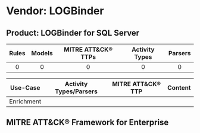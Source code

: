 Vendor: LOGBinder
=================
Product: LOGBinder for SQL Server
---------------------------------
| Rules | Models | MITRE ATT&CK® TTPs | Activity Types | Parsers |
|:-----:|:------:|:------------------:|:--------------:|:-------:|
|   0   |   0    |         0          |       0        |    0    |

|  Use-Case  | Activity Types/Parsers | MITRE ATT&CK® TTP | Content    |
|:----------:| ---- | ---- | ---- |
| Enrichment |    |    | [](RM/r_m_logbinder_logbinder_for_sql_server_Enrichment.md) |

MITRE ATT&CK® Framework for Enterprise
--------------------------------------
